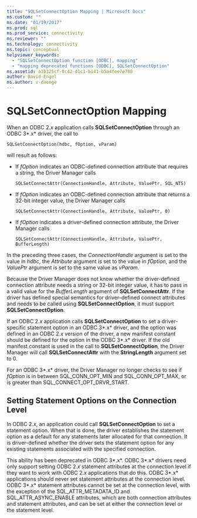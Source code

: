 ```yaml
---
title: "SQLSetConnectOption Mapping | Microsoft Docs"
ms.custom: ""
ms.date: "01/19/2017"
ms.prod: sql
ms.prod_service: connectivity
ms.reviewer: ""
ms.technology: connectivity
ms.topic: conceptual
helpviewer_keywords: 
  - "SQLSetConnectOption function [ODBC], mapping"
  - "mapping deprecated functions [ODBC], SQLSetConnectOption"
ms.assetid: a1b325cf-0c42-41c1-b141-b5a4fee7e708
author: David-Engel
ms.author: v-daenge
---
```

# SQLSetConnectOption Mapping
When an ODBC 2.*x* application calls **SQLSetConnectOption** through an ODBC 3*.x* driver, the call to  
  
```  
SQLSetConnectOption(hdbc, fOption, vParam)  
```  
  
 will result as follows:  
  
-   If *fOption* indicates an ODBC-defined connection attribute that requires a string, the Driver Manager calls  
  
    ```  
    SQLSetConnectAttr(ConnectionHandle, Attribute, ValuePtr, SQL_NTS)  
    ```  
  
-   If *fOption* indicates an ODBC-defined connection attribute that returns a 32-bit integer value, the Driver Manager calls  
  
    ```  
    SQLSetConnectAttr(ConnectionHandle, Attribute, ValuePtr, 0)  
    ```  
  
-   If *fOption* indicates a driver-defined connection attribute, the Driver Manager calls  
  
    ```  
    SQLSetConnectAttr(ConnectionHandle, Attribute, ValuePtr, BufferLength)  
    ```  
  
 In the preceding three cases, the *ConnectionHandle* argument is set to the value in *hdbc*, the *Attribute* argument is set to the value in *fOption*, and the *ValuePtr* argument is set to the same value as *vParam*.  
  
 Because the Driver Manager does not know whether the driver-defined connection attribute needs a string or 32-bit integer value, it has to pass in a valid value for the *BufferLength* argument of **SQLSetConnectAttr**. If the driver has defined special semantics for driver-defined connect attributes and needs to be called using **SQLSetConnectOption**, it must support **SQLSetConnectOption**.  
  
 If an ODBC 2.*x* application calls **SQLSetConnectOption** to set a driver-specific statement option in an ODBC 3*.x* driver, and the option was defined in an ODBC 2.*x* version of the driver, a new manifest constant should be defined for the option in the ODBC 3*.x* driver. If the old manifest constant is used in the call to **SQLSetConnectOption**, the Driver Manager will call **SQLSetConnectAttr** with the **StringLength** argument set to 0.  
  
 For an ODBC 3*.x* driver, the Driver Manager no longer checks to see if *fOption* is in between SQL_CONN_OPT_MIN and SQL_CONN_OPT_MAX, or is greater than SQL_CONNECT_OPT_DRVR_START.  
  
## Setting Statement Options on the Connection Level  
 In ODBC 2.*x*, an application could call **SQLSetConnectOption** to set a statement option. When that is done, the driver establishes the statement option as a default for any statements later allocated for that connection. It is driver-defined whether the driver sets the statement option for any existing statements associated with the specified connection.  
  
 This ability has been deprecated in ODBC 3*.x*. ODBC 3*.x* drivers need only support setting ODBC 2.*x* statement attributes at the connection level if they want to work with ODBC 2.*x* applications that do this. ODBC 3*.x* applications should never set statement attributes at the connection level. ODBC 3*.x* statement attributes cannot be set at the connection level, with the exception of the SQL_ATTR_METADATA_ID and SQL_ATTR_ASYNC_ENABLE attributes, which are both connection attributes and statement attributes, and can be set at either the connection level or the statement level.
